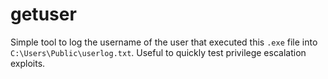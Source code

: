 # getuser

Simple tool to log the username of the user that executed this `.exe` file into `C:\Users\Public\userlog.txt`.
Useful to quickly test privilege escalation exploits.
